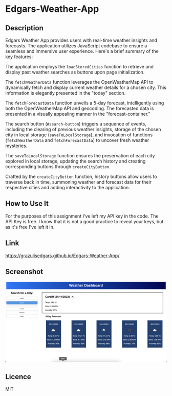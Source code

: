 # Edgars-Weather-App

## Description

Edgars Weather App provides users with real-time weather insights and forecasts. The application utilizes JavaScript codebase to ensure a seamless and immersive user experience. Here's a brief summary of the key features:

The application employs the `loadStoredCities` function to retrieve and display past weather searches as buttons upon page initialization.

The `fetchWeatherData` function leverages the OpenWeatherMap API to dynamically fetch and display current weather details for a chosen city. This information is elegantly presented in the "today" section.

The `fetchForecastData` function unveils a 5-day forecast, intelligently using both the OpenWeatherMap API and geocoding. The forecasted data is presented in a visually appealing manner in the "forecast-container."

The search button (`#search-button`) triggers a sequence of events, including the clearing of previous weather insights, storage of the chosen city in local storage (`saveToLocalStorage`), and invocation of functions (`fetchWeatherData` and `fetchForecastData`) to uncover fresh weather mysteries.

The `saveToLocalStorage` function ensures the preservation of each city explored in local storage, updating the search history and creating corresponding buttons through `createCityButton`.

Crafted by the `createCityButton` function, history buttons allow users to traverse back in time, summoning weather and forecast data for their respective cities and adding interactivity to the application.

## How to Use It

For the purposes of this assignment I've left my API key in the code. The API Key is free. I know that it is not a good practice to reveal your keys, but as it's free I've left it in. 

## Link 
https://grazulisedgars.github.io/Edgars-Weather-App/

## Screenshot 
![Alt text](<assets/img/Screenshot 2023-11-21 at 22.31.42.png>)

## Licence 
MIT
